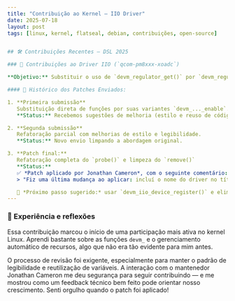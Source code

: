 ```yaml
---
title: "Contribuição ao Kernel – IIO Driver"
date: 2025-07-18
layout: post
tags: [linux, kernel, flatseal, debian, contribuições, open-source]


## 🛠️ Contribuições Recentes – DSL 2025

### 🔌 Contribuições ao Driver IIO (`qcom-pm8xxx-xoadc`)

**Objetivo:** Substituir o uso de `devm_regulator_get()` por `devm_regulator_get_enable()` para garantir melhor gerenciamento de recursos, evitando vazamentos e simplificando a lógica do driver.

#### 🧩 Histórico dos Patches Enviados:

1. **Primeira submissão**  
   Substituição direta de funções por suas variantes `devm_..._enable`.  
   **Status:** Recebemos sugestões de melhoria (estilo e reuso de código).

2. **Segunda submissão**  
   Refatoração parcial com melhorias de estilo e legibilidade.  
   **Status:** Novo envio limpando a abordagem original.

3. **Patch final:**  
   Refatoração completa do `probe()` e limpeza do `remove()`  
   **Status:**  
   ✅ *Patch aplicado por Jonathan Cameron*, com o seguinte comentário:
   > "Fiz uma última mudança ao aplicar: incluí o nome do driver no título do patch. Está em branch de testes, será rebaseado no rc1."

   📌 *Próximo passo sugerido:* usar `devm_iio_device_register()` e eliminar o `remove()` por completo.
---
```


### 🌟 Experiência e reflexões

Essa contribuição marcou o início de uma participação mais ativa no kernel Linux. Aprendi bastante sobre as funções `devm_` e o gerenciamento automático de recursos, algo que não era tão evidente para mim antes.

O processo de revisão foi exigente, especialmente para manter o padrão de legibilidade e reutilização de variáveis. A interação com o mantenedor Jonathan Cameron me deu segurança para seguir contribuindo — e me mostrou como um feedback técnico bem feito pode orientar nosso crescimento. Senti orgulho quando o patch foi aplicado!
